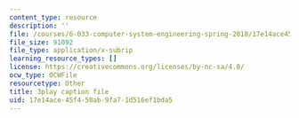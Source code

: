 ```yaml
---
content_type: resource
description: ''
file: /courses/6-033-computer-system-engineering-spring-2018/17e14ace45f450ab9fa71d516ef1bda5_r2_-2KW76ec.vtt
file_size: 91092
file_type: application/x-subrip
learning_resource_types: []
license: https://creativecommons.org/licenses/by-nc-sa/4.0/
ocw_type: OCWFile
resourcetype: Other
title: 3play caption file
uid: 17e14ace-45f4-50ab-9fa7-1d516ef1bda5
---
```

